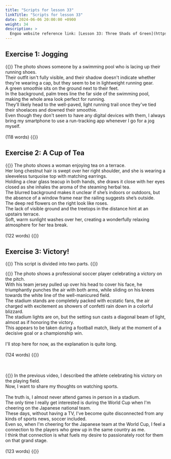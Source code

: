 ```yaml
---
title: "Scripts for lesson 33"
linkTitle: "Scripts for lesson 33"
date: 2024-06-06 20:00:00 +0900
weight: 34
description: >
  Engoo website reference link: [Lesson 33: Three Shads of Green](https://engoo.com/app/lessons/describing-pictures-intermediate-describing-pictures-three-shades-of-green/ofoeBkuSEee-3XcyH2aqvA?category_id=P_HriMOnEeifo0O-yMP42w&course_id=ZZasjsOnEeiHZVOMC0VfdA)
---
```


## Exercise 1: Jogging

{{<card header="**Script**">}}
The photo shows someone by a swimming pool who is lacing up their running shoes.<br/>
Their outfit isn't fully visible, and their shadow doesn't indicate whether they're wearing a cap, but they seem to be in lightweight running gear.<br/>
A green smoothie sits on the ground next to their feet. <br/>
In the background, palm trees line the far side of the swimming pool, making the whole area look perfect for running. <br/>
They’ll likely head to the well-paved, light running trail once they've tied their shoelaces and downed their smoothie. <br/>
Even though they don't seem to have any digital devices with them, I always bring my smartphone to use a run-tracking app whenever I go for a jog myself.<br/>
<br/>
(118 words)
{{</card>}}

## Exercise 2: A Cup of Tea

{{<card header="**Script**">}}
The photo shows a woman enjoying tea on a terrace. <br/>
Her long chestnut hair is swept over her right shoulder, and she is wearing a sleeveless turquoise top with matching earrings.<br/>
Holding a clear glass teacup in both hands, she draws it close with her eyes closed as she inhales the aroma of the steaming herbal tea.<br/>
The blurred background makes it unclear if she’s indoors or outdoors, but the absence of a window frame near the railing suggests she’s outside. <br/>
The deep red flowers on the right look like roses. <br/>
The lack of visible ground and the treetops in the distance hint at an upstairs terrace. <br/>
Soft, warm sunlight washes over her, creating a wonderfully relaxing atmosphere for her tea break.<br/>
<br/>
(122 words)
{{</card>}}

## Exercise 3: Victory!

{{<alert>}}
This script is divided into two parts.
{{</alert>}}

{{<card header="**1st script**">}}
The photo shows a professional soccer player celebrating a victory on the pitch.<br/>
With his team jersey pulled up over his head to cover his face, he triumphantly punches the air with both arms, while sliding on his knees towards the white line of the well-manicured field. <br/>
The stadium stands are completely packed with ecstatic fans, the air charged with excitement as showers of confetti rain down in a colorful blizzard.<br/>
The stadium lights are on, but the setting sun casts a diagonal beam of light, almost as if honoring the victory. <br/>
This appears to be taken during a football match, likely at the moment of a decisive goal or a championship win.<br/>
<br/>
I'll stop here for now, as the explanation is quite long.<br/>
<br/>
(124 words)
{{</card>}}

　

{{<card header="**2nd script**">}}
In the previous video, I described the athlete celebrating his victory on the playing field. <br/>
Now, I want to share my thoughts on watching sports.<br/>
<br/>
The truth is, I almost never attend games in person in a stadium. <br/>
The only time I really get interested is during the World Cup when I'm cheering on the Japanese national team.<br/>
These days, without having a TV, I've become quite disconnected from any kinds of sports news, soccer included. <br/>
Even so, when I'm cheering for the Japanese team at the World Cup, I feel a connection to the players who grew up in the same country as me.<br/>
I think that connection is what fuels my desire to passionately root for them on that grand stage.<br/>
<br/>
(123 words)
{{</card>}}
